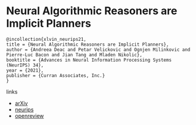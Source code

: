 # Neural Algorithmic Reasoners are Implicit Planners

```
@incollection{xlvin_neurips21,
title = {Neural Algorithmic Reasoners are Implicit Planners},
author = {Andreea Deac and Petar Velickovic and Ognjen Milinkovic and Pierre-Luc Bacon and Jian Tang and Mladen Nikolic},
booktitle = {Advances in Neural Information Processing Systems (NeurIPS) 34},
year = {2021},
publisher = {Curran Associates, Inc.}
}
```

links
- [arXiv](https://arxiv.org/abs/2110.05442)
- [neurips](https://neurips.cc/Conferences/2021/ScheduleMultitrack?event=26556)
- [openreview](https://openreview.net/forum?id=K5YKjaMjbja)
